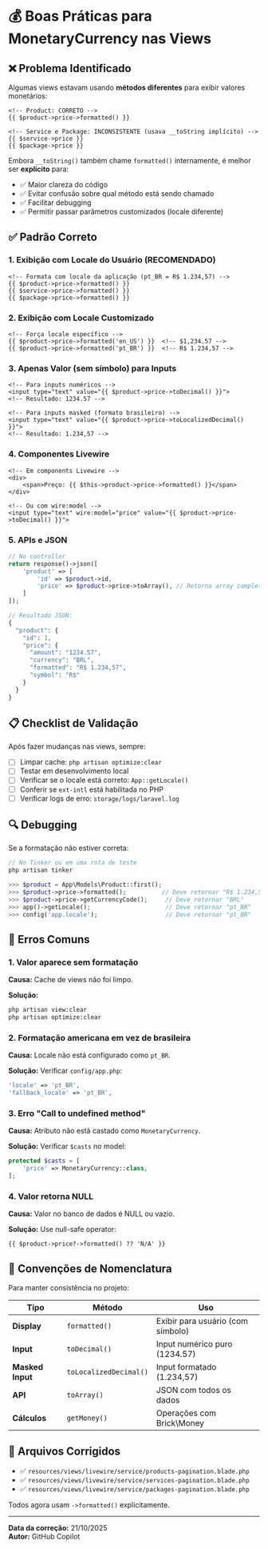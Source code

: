 # 💰 Boas Práticas para MonetaryCurrency nas Views

## ❌ Problema Identificado

Algumas views estavam usando **métodos diferentes** para exibir valores monetários:

```blade
<!-- Product: CORRETO -->
{{ $product->price->formatted() }}

<!-- Service e Package: INCONSISTENTE (usava __toString implícito) -->
{{ $service->price }}
{{ $package->price }}
```

Embora `__toString()` também chame `formatted()` internamente, é melhor ser **explícito** para:

- ✅ Maior clareza do código
- ✅ Evitar confusão sobre qual método está sendo chamado
- ✅ Facilitar debugging
- ✅ Permitir passar parâmetros customizados (locale diferente)

## ✅ Padrão Correto

### 1. **Exibição com Locale do Usuário (RECOMENDADO)**

```blade
<!-- Formata com locale da aplicação (pt_BR = R$ 1.234,57) -->
{{ $product->price->formatted() }}
{{ $service->price->formatted() }}
{{ $package->price->formatted() }}
```

### 2. **Exibição com Locale Customizado**

```blade
<!-- Força locale específico -->
{{ $product->price->formatted('en_US') }}  <!-- $1,234.57 -->
{{ $product->price->formatted('pt_BR') }}  <!-- R$ 1.234,57 -->
```

### 3. **Apenas Valor (sem símbolo) para Inputs**

```blade
<!-- Para inputs numéricos -->
<input type="text" value="{{ $product->price->toDecimal() }}">
<!-- Resultado: 1234.57 -->

<!-- Para inputs masked (formato brasileiro) -->
<input type="text" value="{{ $product->price->toLocalizedDecimal() }}">
<!-- Resultado: 1.234,57 -->
```

### 4. **Componentes Livewire**

```blade
<!-- Em components Livewire -->
<div>
    <span>Preço: {{ $this->product->price->formatted() }}</span>
</div>

<!-- Ou com wire:model -->
<input type="text" wire:model="price" value="{{ $product->price->toDecimal() }}">
```

### 5. **APIs e JSON**

```php
// No controller
return response()->json([
    'product' => [
        'id' => $product->id,
        'price' => $product->price->toArray(), // Retorna array completo
    ]
]);

// Resultado JSON:
{
  "product": {
    "id": 1,
    "price": {
      "amount": "1234.57",
      "currency": "BRL",
      "formatted": "R$ 1.234,57",
      "symbol": "R$"
    }
  }
}
```

## 📋 Checklist de Validação

Após fazer mudanças nas views, sempre:

- [ ] Limpar cache: `php artisan optimize:clear`
- [ ] Testar em desenvolvimento local
- [ ] Verificar se o locale está correto: `App::getLocale()`
- [ ] Conferir se `ext-intl` está habilitada no PHP
- [ ] Verificar logs de erro: `storage/logs/laravel.log`

## 🔍 Debugging

Se a formatação não estiver correta:

```php
// No Tinker ou em uma rota de teste
php artisan tinker

>>> $product = App\Models\Product::first();
>>> $product->price->formatted();          // Deve retornar "R$ 1.234,57"
>>> $product->price->getCurrencyCode();     // Deve retornar "BRL"
>>> app()->getLocale();                     // Deve retornar "pt_BR"
>>> config('app.locale');                   // Deve retornar "pt_BR"
```

## 🚨 Erros Comuns

### 1. **Valor aparece sem formatação**

**Causa:** Cache de views não foi limpo.

**Solução:**

```bash
php artisan view:clear
php artisan optimize:clear
```

### 2. **Formatação americana em vez de brasileira**

**Causa:** Locale não está configurado como `pt_BR`.

**Solução:** Verificar `config/app.php`:

```php
'locale' => 'pt_BR',
'fallback_locale' => 'pt_BR',
```

### 3. **Erro "Call to undefined method"**

**Causa:** Atributo não está castado como `MonetaryCurrency`.

**Solução:** Verificar `$casts` no model:

```php
protected $casts = [
    'price' => MonetaryCurrency::class,
];
```

### 4. **Valor retorna NULL**

**Causa:** Valor no banco de dados é NULL ou vazio.

**Solução:** Use null-safe operator:

```blade
{{ $product->price?->formatted() ?? 'N/A' }}
```

## 📝 Convenções de Nomenclatura

Para manter consistência no projeto:

| Tipo             | Método                 | Uso                               |
| ---------------- | ---------------------- | --------------------------------- |
| **Display**      | `formatted()`          | Exibir para usuário (com símbolo) |
| **Input**        | `toDecimal()`          | Input numérico puro (1234.57)     |
| **Masked Input** | `toLocalizedDecimal()` | Input formatado (1.234,57)        |
| **API**          | `toArray()`            | JSON com todos os dados           |
| **Cálculos**     | `getMoney()`           | Operações com Brick\Money         |

## 🎯 Arquivos Corrigidos

- ✅ `resources/views/livewire/service/products-pagination.blade.php`
- ✅ `resources/views/livewire/service/services-pagination.blade.php`
- ✅ `resources/views/livewire/service/packages-pagination.blade.php`

Todos agora usam `->formatted()` explicitamente.

---

**Data da correção:** 21/10/2025  
**Autor:** GitHub Copilot
